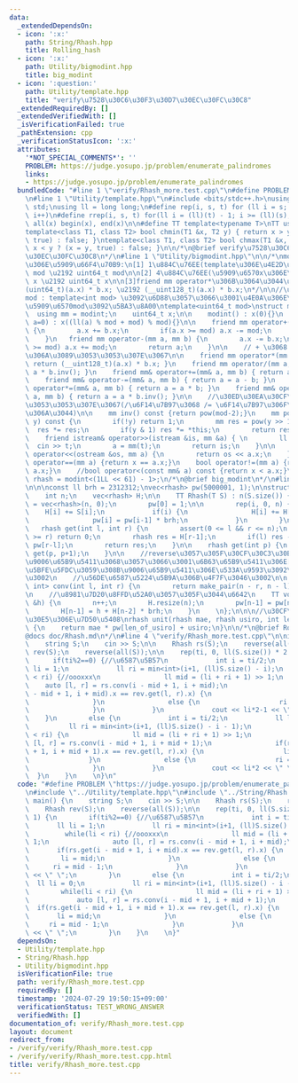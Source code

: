 ```yaml
---
data:
  _extendedDependsOn:
  - icon: ':x:'
    path: String/Rhash.hpp
    title: Rolling_hash
  - icon: ':x:'
    path: Utility/bigmodint.hpp
    title: big_modint
  - icon: ':question:'
    path: Utility/template.hpp
    title: "verify\u7528\u30C6\u30F3\u30D7\u30EC\u30FC\u30C8"
  _extendedRequiredBy: []
  _extendedVerifiedWith: []
  _isVerificationFailed: true
  _pathExtension: cpp
  _verificationStatusIcon: ':x:'
  attributes:
    '*NOT_SPECIAL_COMMENTS*': ''
    PROBLEM: https://judge.yosupo.jp/problem/enumerate_palindromes
    links:
    - https://judge.yosupo.jp/problem/enumerate_palindromes
  bundledCode: "#line 1 \"verify/Rhash_more.test.cpp\"\n#define PROBLEM \"https://judge.yosupo.jp/problem/enumerate_palindromes\"\
    \n#line 1 \"Utility/template.hpp\"\n#include <bits/stdc++.h>\nusing namespace\
    \ std;\nusing ll = long long;\n#define rep(i, s, t) for (ll i = s; i < (ll)(t);\
    \ i++)\n#define rrep(i, s, t) for(ll i = (ll)(t) - 1; i >= (ll)(s); i--)\n#define\
    \ all(x) begin(x), end(x)\n\n#define TT template<typename T>\nTT using vec = vector<T>;\n\
    template<class T1, class T2> bool chmin(T1 &x, T2 y) { return x > y ? (x = y,\
    \ true) : false; }\ntemplate<class T1, class T2> bool chmax(T1 &x, T2 y) { return\
    \ x < y ? (x = y, true) : false; }\n\n/*\n@brief verify\u7528\u30C6\u30F3\u30D7\
    \u30EC\u30FC\u30C8\n*/\n#line 1 \"Utility/bigmodint.hpp\"\n\n/*\nmodint\u304B\u3089\
    \u306E\u5909\u66F4\u70B9:\n[1] 1\u884C\u76EE(template\u306E\u4E2D\u8EAB)\nuint32_t\
    \ mod \u2192 uint64_t mod\n\n[2] 4\u884C\u76EE(\u5909\u6570x\u306E\u578B)\nuint32_t\
    \ x \u2192 uint64_t x\n\n[3]friend mm operator*\u306B\u3064\u3044\u3066\u3001\n\
    (uint64_t)(a.x) * b.x; \u2192 (__uint128_t)(a.x) * b.x;\n*/\n\n//\u52D5\u7684\
    mod : template<int mod> \u3092\u6D88\u3057\u3066\u3001\u4E0A\u306E\u65B9\u3067\
    \u5909\u6570mod\u3092\u5BA3\u8A00\ntemplate<uint64_t mod>\nstruct modint{\n  \
    \  using mm = modint;\n    uint64_t x;\n\n    modint() : x(0){}\n    TT modint(T\
    \ a=0) : x((ll(a) % mod + mod) % mod){}\n\n    friend mm operator+(mm a, mm b)\
    \ {\n        a.x += b.x;\n        if(a.x >= mod) a.x -= mod;\n        return a;\n\
    \    }\n   friend mm operator-(mm a, mm b) {\n        a.x -= b.x;\n        if(a.x\
    \ >= mod) a.x += mod;\n        return a;\n    }\n\n    // + \u3068 -\u3060\u3051\
    \u306A\u3089\u3053\u3053\u307E\u3067\n\n    friend mm operator*(mm a, mm b) {\
    \ return (__uint128_t)(a.x) * b.x; }\n    friend mm operator/(mm a, mm b) { return\
    \ a * b.inv(); }\n    friend mm& operator+=(mm& a, mm b) { return a = a + b; }\n\
    \    friend mm& operator-=(mm& a, mm b) { return a = a - b; }\n    friend mm&\
    \ operator*=(mm& a, mm b) { return a = a * b; }\n    friend mm& operator/=(mm&\
    \ a, mm b) { return a = a * b.inv(); }\n\n    //\u30ED\u30EA\u30CF\u306A\u3089\
    \u3053\u3053\u307E\u3067(/\u6F14\u7B97\u3068 /= \u6F14\u7B97\u306F\u3044\u3089\
    \u306A\u3044)\n\n    mm inv() const {return pow(mod-2);}\n    mm pow(const ll&\
    \ y) const {\n        if(!y) return 1;\n        mm res = pow(y >> 1);\n      \
    \  res *= res;\n        if(y & 1) res *= *this;\n        return res;\n    }\n\n\
    \    friend istream& operator>>(istream &is, mm &a) { \n        ll t;\n      \
    \  cin >> t;\n        a = mm(t);\n        return is;\n    }\n\n    friend ostream&\
    \ operator<<(ostream &os, mm a) {\n        return os << a.x;\n    }\n\n    bool\
    \ operator==(mm a) {return x == a.x;}\n    bool operator!=(mm a) {return x !=\
    \ a.x;}\n    //bool operator<(const mm& a) const {return x < a.x;}\n};\n\nusing\
    \ rhash = modint<(1LL << 61) - 1>;\n/*\n@brief big_modint\n*/\n#line 2 \"String/Rhash.hpp\"\
    \n\n\nconst ll brh = 2312312;\nvec<rhash> pw(5000001, 1);\n\nstruct Rhash {\n\
    \    int n;\n    vec<rhash> H;\n\n    TT Rhash(T S) : n(S.size()) {\n        H\
    \ = vec<rhash>(n, 0);\n        pw[0] = 1;\n\n        rep(i, 0, n) {\n        \
    \    H[i] += S[i];\n            if(i) {\n                H[i] += H[i-1] * brh;\n\
    \                pw[i] = pw[i-1] * brh;\n            }\n        }\n    }\n\n \
    \   rhash get(int l, int r) {\n        assert(0 <= l && r <= n);\n        if(l\
    \ >= r) return 0;\n        rhash res = H[r-1];\n        if(l) res -= H[l-1] *\
    \ pw[r-l];\n        return res;\n    }\n\n    rhash get(int p) {\n        return\
    \ get(p, p+1);\n    }\n\n    //reverse\u3057\u305F\u30CF\u30C3\u30B7\u30E5\u3092\
    \u9006\u65B9\u5411\u3068\u3057\u3066\u3001\u6B63\u65B9\u5411\u306E[l, r)\u3068\
    \u5BFE\u5FDC\u3059\u308B\u9006\u65B9\u5411\u306E\u533A\u9593\u3092\u8FD4\u3059\
    \u3002\n    //\u56DE\u6587\u5224\u5B9A\u306B\u4F7F\u3046\u3002\n\n    pair<int,\
    \ int> conv(int l, int r) {\n        return make_pair(n - r, n - l);\n    }\n\n\
    \n    //\u8981\u7D20\u8FFD\u52A0\u3057\u305F\u3044\u6642\n    TT void push_back(T\
    \ &h) {\n        n++;\n        H.resize(n);\n        pw[n-1] = pw[n-2] * brh;\n\
    \        H[n-1] = h + H[n-2] * brh;\n    }\n    \n};\n\n\n//\u30CF\u30C3\u30B7\
    \u30E5\u306E\u7D50\u5408\nrhash unit(rhash mae, rhash usiro, int len_of_usiro)\
    \ {\n    return mae * pw[len_of_usiro] + usiro;\n}\n\n/*\n@brief Rolling_hash\n\
    @docs doc/Rhash.md\n*/\n#line 4 \"verify/Rhash_more.test.cpp\"\n\nint main() {\n\
    \    string S;\n    cin >> S;\n\n    Rhash rs(S);\n    reverse(all(S));\n    Rhash\
    \ rev(S);\n    reverse(all(S));\n\n    rep(ti, 0, ll(S.size()) * 2 - 1) {\n  \
    \      if(ti%2==0) {//\u6587\u5B57\n            int i = ti/2;\n            ll\
    \ li = 1;\n            ll ri = min<int>(i+1, (ll)S.size() - i);\n            while(li\
    \ < ri) {//oooxxx\n                ll mid = (li + ri + 1) >> 1;\n            \
    \    auto [l, r] = rs.conv(i - mid + 1, i + mid);\n                if(rs.get(i\
    \ - mid + 1, i + mid).x == rev.get(l, r).x) {\n                    li = mid;\n\
    \                }\n                else {\n                    ri = mid - 1;\n\
    \                }\n            }\n            cout << li*2-1 << \" \";\n    \
    \    }\n        else {\n            int i = ti/2;\n            ll li = 0;\n  \
    \          ll ri = min<int>(i+1, (ll)S.size() - i - 1);\n            while(li\
    \ < ri) {\n                ll mid = (li + ri + 1) >> 1;\n                auto\
    \ [l, r] = rs.conv(i - mid + 1, i + mid + 1);\n                if(rs.get(i - mid\
    \ + 1, i + mid + 1).x == rev.get(l, r).x) {\n                    li = mid;\n \
    \               }\n                else {\n                    ri = mid - 1;\n\
    \                }\n            }\n            cout << li*2 << \" \";\n      \
    \  }\n    }\n    \n}\n"
  code: "#define PROBLEM \"https://judge.yosupo.jp/problem/enumerate_palindromes\"\
    \n#include \"../Utility/template.hpp\"\n#include \"../String/Rhash.hpp\"\n\nint\
    \ main() {\n    string S;\n    cin >> S;\n\n    Rhash rs(S);\n    reverse(all(S));\n\
    \    Rhash rev(S);\n    reverse(all(S));\n\n    rep(ti, 0, ll(S.size()) * 2 -\
    \ 1) {\n        if(ti%2==0) {//\u6587\u5B57\n            int i = ti/2;\n     \
    \       ll li = 1;\n            ll ri = min<int>(i+1, (ll)S.size() - i);\n   \
    \         while(li < ri) {//oooxxx\n                ll mid = (li + ri + 1) >>\
    \ 1;\n                auto [l, r] = rs.conv(i - mid + 1, i + mid);\n         \
    \       if(rs.get(i - mid + 1, i + mid).x == rev.get(l, r).x) {\n            \
    \        li = mid;\n                }\n                else {\n              \
    \      ri = mid - 1;\n                }\n            }\n            cout << li*2-1\
    \ << \" \";\n        }\n        else {\n            int i = ti/2;\n          \
    \  ll li = 0;\n            ll ri = min<int>(i+1, (ll)S.size() - i - 1);\n    \
    \        while(li < ri) {\n                ll mid = (li + ri + 1) >> 1;\n    \
    \            auto [l, r] = rs.conv(i - mid + 1, i + mid + 1);\n              \
    \  if(rs.get(i - mid + 1, i + mid + 1).x == rev.get(l, r).x) {\n             \
    \       li = mid;\n                }\n                else {\n               \
    \     ri = mid - 1;\n                }\n            }\n            cout << li*2\
    \ << \" \";\n        }\n    }\n    \n}"
  dependsOn:
  - Utility/template.hpp
  - String/Rhash.hpp
  - Utility/bigmodint.hpp
  isVerificationFile: true
  path: verify/Rhash_more.test.cpp
  requiredBy: []
  timestamp: '2024-07-29 19:50:15+09:00'
  verificationStatus: TEST_WRONG_ANSWER
  verifiedWith: []
documentation_of: verify/Rhash_more.test.cpp
layout: document
redirect_from:
- /verify/verify/Rhash_more.test.cpp
- /verify/verify/Rhash_more.test.cpp.html
title: verify/Rhash_more.test.cpp
---
```

